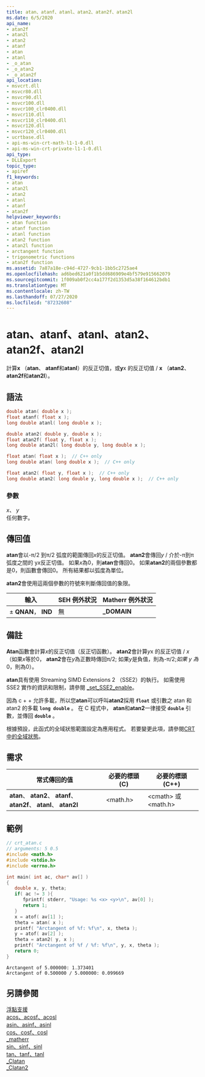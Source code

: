 ```yaml
---
title: atan、atanf、atanl、atan2、atan2f、atan2l
ms.date: 6/5/2020
api_name:
- atan2f
- atan2l
- atan2
- atanf
- atan
- atanl
- _o_atan
- _o_atan2
- _o_atan2f
api_location:
- msvcrt.dll
- msvcr80.dll
- msvcr90.dll
- msvcr100.dll
- msvcr100_clr0400.dll
- msvcr110.dll
- msvcr110_clr0400.dll
- msvcr120.dll
- msvcr120_clr0400.dll
- ucrtbase.dll
- api-ms-win-crt-math-l1-1-0.dll
- api-ms-win-crt-private-l1-1-0.dll
api_type:
- DLLExport
topic_type:
- apiref
f1_keywords:
- atan
- atan2l
- atan2
- atanl
- atanf
- atan2f
helpviewer_keywords:
- atan function
- atanf function
- atanl function
- atan2 function
- atan2l function
- arctangent function
- trigonometric functions
- atan2f function
ms.assetid: 7a87a18e-c94d-4727-9cb1-1bb5c2725ae4
ms.openlocfilehash: ad6bed621a0f1b5dd686909e4bf579e915662079
ms.sourcegitcommit: 1f009ab0f2cc4a177f2d1353d5a38f164612bdb1
ms.translationtype: MT
ms.contentlocale: zh-TW
ms.lasthandoff: 07/27/2020
ms.locfileid: "87232608"
---
```

# <a name="atan-atanf-atanl-atan2-atan2f-atan2l"></a>atan、atanf、atanl、atan2、atan2f、atan2l

計算**x** （**atan**、 **atanf**和**atanl**）的反正切值，或**y**x 的反正切值 / **x** （**atan2**、 **atan2f**和**atan2l**）。

## <a name="syntax"></a>語法

```C
double atan( double x );
float atanf( float x );
long double atanl( long double x );

double atan2( double y, double x );
float atan2f( float y, float x );
long double atan2l( long double y, long double x );
```

```cpp
float atan( float x );  // C++ only
long double atan( long double x );  // C++ only

float atan2( float y, float x );  // C++ only
long double atan2( long double y, long double x );  // C++ only
```

### <a name="parameters"></a>參數

*x*、 *y*<br/>
任何數字。

## <a name="return-value"></a>傳回值

**atan**會以-π/2 到π/2 弧度的範圍傳回*x*的反正切值。 **atan2**會傳回*y* / 介於-π到π弧度之間的 y*x*反正切值。 如果*x*為0，則**atan**會傳回0。 如果**atan2**的兩個參數都是0，則函數會傳回0。 所有結果都以弧度為單位。

**atan2**會使用這兩個參數的符號來判斷傳回值的象限。

|輸入|SEH 例外狀況|Matherr 例外狀況|
|-----------|-------------------|-----------------------|
|± **QNAN**， **IND**|無|**_DOMAIN**|

## <a name="remarks"></a>備註

**Atan**函數會計算*x*的反正切值（反正切函數）。 **atan2**會計算*y*x 的反正切值 / *x* （如果*x*等於0， **atan2**會在*y*為正數時傳回π/2; 如果*y*是負值，則為-π/2;*如果 y 為*0，則為0）。

**atan**具有使用 Streaming SIMD Extensions 2 （SSE2）的執行。 如需使用 SSE2 實作的資訊和限制，請參閱 [_set_SSE2_enable](set-sse2-enable.md)。

因為 c + + 允許多載，所以您**atan**可以呼叫**atan2**採用 **`float`** 或引數之 atan 和 atan2 的多載 **`long double`** 。 在 C 程式中， **atan**和**atan2**一律接受 **`double`** 引數，並傳回 **`double`** 。

根據預設，此函式的全域狀態範圍設定為應用程式。 若要變更此項，請參閱[CRT 中的全域狀態](../global-state.md)。

## <a name="requirements"></a>需求

|常式傳回的值|必要的標頭 (C)|必要的標頭 (C++)|
|-------------|---------------------|-|
|**atan**、 **atan2**、 **atanf**、 **atan2f**、 **atanl**、 **atan2l**|\<math.h>|\<cmath> 或 \<math.h>|

## <a name="example"></a>範例

```C
// crt_atan.c
// arguments: 5 0.5
#include <math.h>
#include <stdio.h>
#include <errno.h>

int main( int ac, char* av[] )
{
   double x, y, theta;
   if( ac != 3 ){
      fprintf( stderr, "Usage: %s <x> <y>\n", av[0] );
      return 1;
   }
   x = atof( av[1] );
   theta = atan( x );
   printf( "Arctangent of %f: %f\n", x, theta );
   y = atof( av[2] );
   theta = atan2( y, x );
   printf( "Arctangent of %f / %f: %f\n", y, x, theta );
   return 0;
}
```

```Output
Arctangent of 5.000000: 1.373401
Arctangent of 0.500000 / 5.000000: 0.099669
```

## <a name="see-also"></a>另請參閱

[浮點支援](../../c-runtime-library/floating-point-support.md)<br/>
[acos、acosf、acosl](acos-acosf-acosl.md)<br/>
[asin、asinf、asinl](asin-asinf-asinl.md)<br/>
[cos、cosf、cosl](cos-cosf-cosl.md)<br/>
[_matherr](matherr.md)<br/>
[sin、sinf、sinl](sin-sinf-sinl.md)<br/>
[tan、tanf、tanl](tan-tanf-tanl.md)<br/>
[_CIatan](../../c-runtime-library/ciatan.md)<br/>
[_CIatan2](../../c-runtime-library/ciatan2.md)<br/>
